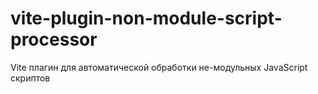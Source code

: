 # vite-plugin-non-module-script-processor
Vite плагин для автоматической обработки не-модульных JavaScript скриптов
